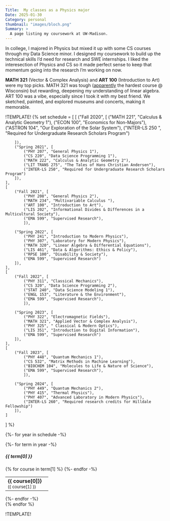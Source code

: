 ```yaml
---
Title:  My classes as a Physics major
Date: 2025-01-30 
Category: personal 
thumbnail: "images/bloch.png"
Summary: >
  A page listing my coursework at UW-Madison.  
---
```



In college, I majored in Physics but mixed it up with some CS courses through my Data Science minor. I designed my coursework to build up the technical skills I’d need for research and SWE internships. I liked the interesection of Physics and CS so it made perfect sense to keep that momentum going into the research I’m working on now.

**MATH 321** (Vector & Complex Analysis) and **ART 100** (Introduction to Art) were my top picks. MATH 321 was tough ([apparently](https://www.reddit.com/r/UWMadison/comments/zxrr8q/what_is_the_hardest_class_youve_taken_at_uw/) the hardest course @ Wisconsin) but rewarding, deepening my understanding of linear algebra. ART 100 was a vibe, especially since I took it with my best friend. We sketched, painted, and explored museums and concerts, making it memorable.

!TEMPLATE!
{% set schedule = [
    [
        ("Fall 2020", [
            ("MATH 221", "Calculus & Analytic Geometry 1"),
            ("ECON 100", "Economics for Non-Majors"),
            ("ASTRON 104", "Our Exploration of the Solar System"),
            ("INTER-LS 250 ", "Required for Undergraduate Research Scholars Program")

        ]),
        ("Spring 2021", [
            ("PHY 207", "General Physics 1"),
            ("CS 220", "Data Science Programming 1"),
            ("MATH 222", "Calculus & Analytic Geometry 2"),
            ("LIT TRANS 275", "The Tales of Hans Christian Andersen"),
            ("INTER-LS 250", "Required for Undergraduate Research Scholars Program")
        ]),
    ],
    [
        ("Fall 2021", [
            ("PHY 208", "General Physics 2"),
            ("MATH 234", "Multivariable Calculus "),
            ("ART 100", "Introduction to Art"),
            ("LIS 202", "Informational Divides & Differences in a Multicultural Society"),
            ("EMA 599", "Supervised Research"),    
            ]),

        ("Spring 2022", [
            ("PHY 241", "Introduction to Modern Physics"),
            ("PHY 307", "Laboratory for Modern Physics"),
            ("MATH 320", "Linear Algebra & Differential Equations"),
            ("LIS 461", "Data & Algorithms: Ethics & Policy"),
            ("RPSE 100", "Disability & Society"),
            ("EMA 599", "Supervised Research")
        ]),
    ],
    [       
        ("Fall 2022", [
            ("PHY 311", "Classical Mechanics"),
            ("CS 320", "Data Science Programming 2"),
            ("STAT 240", "Data Science Modeling 1"),
            ("ENGL 153", "Literature & the Environment"),
            ("EMA 599", "Supervised Research"),    
            ]),

        ("Spring 2023", [
            ("PHY 322", "Electromagnetic Fields"),
            ("MATH 321", "Applied Vector & Complex Analysis"),
            ("PHY 325", " Classical & Modern Optics"),
            ("LIS 351", "Introduction to Digital Information"),
            ("EMA 599", "Supervised Research")
        ]),
    ],
    [       
        ("Fall 2023", [
            ("PHY 448", "Quantum Mechanics 1"),
            ("CS 532", "Matrix Methods in Machine Learning"),
            ("BIOCHEM 104", "Molecules to Life & Nature of Science"),
            ("EMA 599", "Supervised Research"),    
            ]),

        ("Spring 2024", [
            ("PHY 449", "Quantum Mechanics 2"),
            ("PHY 415", "Thermal Physics"),
            ("PHY 407", "Advanced Laboratory in Modern Physics"),
            ("INTER-LS 260", "Required research credits for Hilldale Fellowship")
        ]),
    ]
] 
%}

{%- for year in schedule -%}
<div class="row">
    {%- for term in year -%}
    <div class="col-sm-12 col-md-6 d-md-flex-row p-2 align-items-stretch">
        <div class="card">
        <div class="card-body">
            <h5 class="card-title">{{ term[0] }}</h5>
            <table class="table mb-0">
                {% for course in term[1] %}
                <tr>
                    <td><b>{{ course[0]}}</b>&nbsp;&nbsp;&nbsp;<div style="font-size:13px">{{ course[1] }}</div></td>
                </tr>
                {%- endfor -%}
            </table>
        </div>
        </div>
    </div>
    {%- endfor -%}
</div>
{% endfor %}

!TEMPLATE!